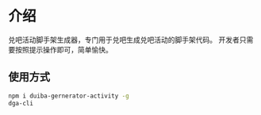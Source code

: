 # 介绍
兑吧活动脚手架生成器，专门用于兑吧生成兑吧活动的脚手架代码。
开发者只需要按照提示操作即可，简单愉快。

## 使用方式

```bash
npm i duiba-gernerator-activity -g
dga-cli
```
